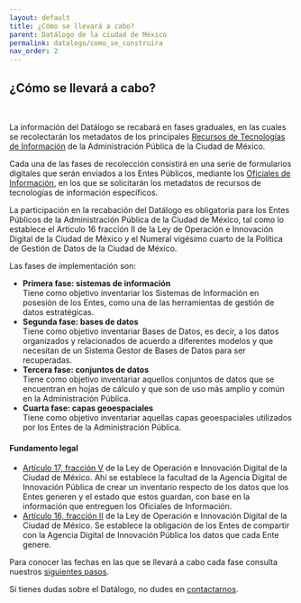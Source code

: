 ```yaml
---
layout: default
title: ¿Cómo se llevará a cabo?
parent: Datálogo de la ciudad de México
permalink: datalogo/como_se_construira
nav_order: 2
---
```


<h2>¿Cómo se llevará a cabo?</h2>
<br>

La información del Datálogo se recabará en fases graduales, en las cuales se recolectarán los metadatos de los principales <a target= _blank href="https://gobcdmx.github.io/politicadedatos/cultura/glosario#rti">Recursos de Tecnologías de Información</a> de la Administración Pública de la Ciudad de México.

Cada una de las fases de recolección consistirá en una serie de formularios digitales que serán enviados a los Entes Públicos, mediante los <a target= _blank href="https://gobcdmx.github.io/politicadedatos/sobre/comocumplir">Oficiales de Información</a>, en los que se solicitarán los metadatos de recursos de tecnologías de información específicos.

La participación en la recabación del Datálogo es obligatoria para los Entes Públicos de la Administración Pública de la Ciudad de México, tal como lo establece el Artículo 16 fracción II de la Ley de Operación e Innovación Digital de la Ciudad de México y el Numeral vigésimo cuarto de la Política de Gestión de Datos de la Ciudad de México.

Las fases de implementación son:

<ul>
  <li><b>Primera fase: sistemas de información</b></li>
  Tiene como objetivo inventariar los Sistemas de Información en posesión de los Entes, como una de las herramientas de gestión de datos estratégicas.
  <li><b>Segunda fase: bases de datos</b></li>
  Tiene como objetivo inventariar Bases de Datos, es decir, a los datos organizados y relacionados de acuerdo a diferentes modelos y que necesitan de un Sistema Gestor de Bases de Datos para ser recuperadas.
  <li><b>Tercera fase: conjuntos de datos</b></li>
  Tiene como objetivo inventariar aquellos conjuntos de datos que se encuentran en hojas de cálculo y que son de uso más amplio y común en la Administración Pública.
  <li><b>Cuarta fase: capas geoespaciales</b></li>
  Tiene como objetivo inventariar aquellas capas geoespaciales utilizados por los Entes de la Administración Pública.
</ul>


<h4><b>Fundamento legal</b></h4>

- <a target="_blank" href="https://gobcdmx.github.io/politicadedatos/loid/#datalog">Artículo 17, fracción V</a> de la Ley de Operación e Innovación Digital de la Ciudad de México. Ahí se establece la facultad de la Agencia Digital de Innovación Pública de crear un inventario respecto de los datos que los Entes generen y el estado que estos guardan, con base en la información que entreguen los Oficiales de Información.
- <a target="_blank" href="https://gobcdmx.github.io/politicadedatos/loid/#datalog-2">Artículo 16, fracción II</a>  de la Ley de Operación e Innovación Digital de la Ciudad de México. Se establece la obligación de los Entes de compartir con la Agencia Digital de Innovación Pública los datos que cada Ente genere.

Para conocer las fechas en las que se llevará a cabo cada fase consulta nuestros <a href="https://gobcdmx.github.io/politicadedatos/siguientes_pasos/">siguientes pasos</a>.  

Si tienes dudas sobre el Datálogo, no dudes en <a href="https://gobcdmx.github.io/politicadedatos/contact/">contactarnos</a>.
